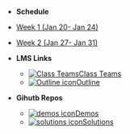 - **Schedule**
- [Week 1 (Jan 20- Jan 24)](schedule.md#week1)
- [Week 2 (Jan 27- Jan 31)](schedule.md#week2)

- **LMS Links**
  - [![Class Teams](https://icongr.am/material/microsoft-teams.svg?size=16&color=currentColor)Class Teams](https://teams.microsoft.com/l/team/19%3AO6W4FAHaNWqDTgJvw9R34xKNKoRiwL3EP1GEdig7ATk1%40thread.tacv2/conversations?groupId=d427b10f-cfd1-4e14-ad02-c727ffe38b15&tenantId=22c202c2-382c-447b-a023-d0a866d1d426)
  - [![Outline icon](https://icongr.am/fontawesome/list.svg?size=16&color=808080)Outline](https://icongr.am/material/file-document-outline.svg?size=16&color=currentColor)

- **Gihutb Repos**
  - [![demos icon](https://icongr.am/material/github.svg?size=16&color=currentColor)Demos](https://github.com/AppDevIII-W24-Code/Demos)
  - [![solutions icon](https://icongr.am/material/github.svg?size=16&color=currentColor)Solutions](https://github.com/AppDevIII-W24-Code/Demos)




<!-- 
- [Week 3 (Feb 3- Feb 7)](schedule.md#week3)
- [Week 4 (Feb 10- Feb 14)](schedule.md#week3)
- [Week 5 (Feb 17- Feb 21)](schedule.md#week3)
- [Week 6 (Feb 24- Feb 28)](schedule.md#week3)
- Break
- [Week 7 (Mar 10- Mar 14)](schedule.md#week3)
- [Week 8 (Mar 17- Mar 21)](schedule.md#week3)
- [Week 9 (Mar 24- Mar 28)](schedule.md#week3)
- [Week 10 (Mar 31- Apr 4)](schedule.md#week3) -->